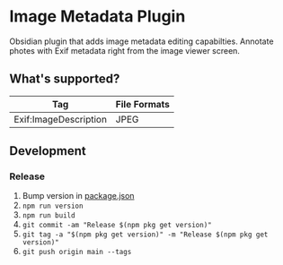 # Image Metadata Plugin

Obsidian plugin that adds image metadata editing capabilties. Annotate photes with Exif metadata right from the image viewer screen.

## What's supported?

| Tag                   | File Formats |
| --------------------- | ------------ |
| Exif:ImageDescription | JPEG         |

## Development

### Release

1. Bump version in [package.json](./package.json)
1. `npm run version`
1. `npm run build`
1. `git commit -am "Release $(npm pkg get version)"`
1. `git tag -a "$(npm pkg get version)" -m "Release $(npm pkg get version)"`
1. `git push origin main --tags`
